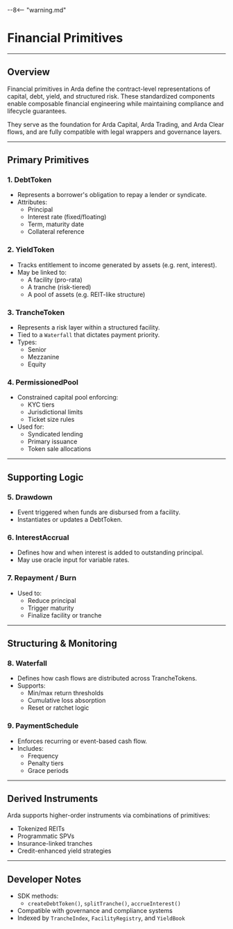 --8<-- "warning.md"
# Financial Primitives

---

## Overview

Financial primitives in Arda define the contract-level representations of capital, debt, yield, and structured risk. These standardized components enable composable financial engineering while maintaining compliance and lifecycle guarantees.

They serve as the foundation for Arda Capital, Arda Trading, and Arda Clear flows, and are fully compatible with legal wrappers and governance layers.

---

## Primary Primitives

### 1. **DebtToken**
- Represents a borrower's obligation to repay a lender or syndicate.
- Attributes:
  - Principal
  - Interest rate (fixed/floating)
  - Term, maturity date
  - Collateral reference

### 2. **YieldToken**
- Tracks entitlement to income generated by assets (e.g. rent, interest).
- May be linked to:
  - A facility (pro-rata)
  - A tranche (risk-tiered)
  - A pool of assets (e.g. REIT-like structure)

### 3. **TrancheToken**
- Represents a risk layer within a structured facility.
- Tied to a `Waterfall` that dictates payment priority.
- Types:
  - Senior
  - Mezzanine
  - Equity

### 4. **PermissionedPool**
- Constrained capital pool enforcing:
  - KYC tiers
  - Jurisdictional limits
  - Ticket size rules
- Used for:
  - Syndicated lending
  - Primary issuance
  - Token sale allocations

---

## Supporting Logic

### 5. **Drawdown**
- Event triggered when funds are disbursed from a facility.
- Instantiates or updates a DebtToken.

### 6. **InterestAccrual**
- Defines how and when interest is added to outstanding principal.
- May use oracle input for variable rates.

### 7. **Repayment / Burn**
- Used to:
  - Reduce principal
  - Trigger maturity
  - Finalize facility or tranche

---

## Structuring & Monitoring

### 8. **Waterfall**
- Defines how cash flows are distributed across TrancheTokens.
- Supports:
  - Min/max return thresholds
  - Cumulative loss absorption
  - Reset or ratchet logic

### 9. **PaymentSchedule**
- Enforces recurring or event-based cash flow.
- Includes:
  - Frequency
  - Penalty tiers
  - Grace periods

---

## Derived Instruments

Arda supports higher-order instruments via combinations of primitives:
- Tokenized REITs
- Programmatic SPVs
- Insurance-linked tranches
- Credit-enhanced yield strategies

---

## Developer Notes

- SDK methods:
  - `createDebtToken()`, `splitTranche()`, `accrueInterest()`
- Compatible with governance and compliance systems
- Indexed by `TrancheIndex`, `FacilityRegistry`, and `YieldBook`
